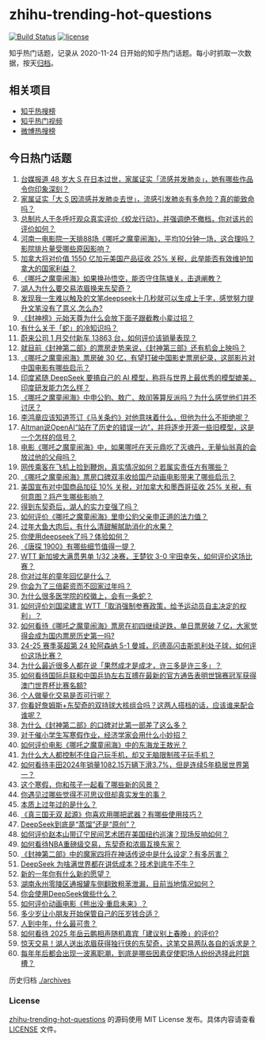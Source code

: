 # zhihu-trending-hot-questions

[![Build Status](https://github.com/justjavac/zhihu-trending-hot-questions/workflows/ci/badge.svg?branch=master)](https://github.com/justjavac/zhihu-trending-hot-questions/actions)
[![license](https://img.shields.io/github/license/justjavac/zhihu-trending-hot-questions)](https://github.com/justjavac/zhihu-trending-hot-questions/blob/master/LICENSE)

知乎热门话题，记录从 2020-11-24
日开始的知乎热门话题。每小时抓取一次数据，按天[归档](./archives)。

## 相关项目

- [知乎热搜榜](https://github.com/justjavac/zhihu-trending-top-search)
- [知乎热门视频](https://github.com/justjavac/zhihu-trending-hot-video)
- [微博热搜榜](https://github.com/justjavac/weibo-trending-hot-search)

## 今日热门话题

<!-- BEGIN -->
<!-- 最后更新时间 Mon Feb 03 2025 12:26:08 GMT+0800 (China Standard Time) -->

1. [台媒报道 48 岁大 S 在日本过世，家属证实「流感并发肺炎」，她有哪些作品令你印象深刻？](https://www.zhihu.com/question/11161777078)
1. [家属证实「大 S 因流感并发肺炎去世」，流感引发肺炎有多危险？真的能致命吗？](https://www.zhihu.com/question/11164816670)
1. [总制片人于冬呼吁观众真实评价《蛟龙行动》，并强调绝不撤档，你对该片的评价如何？](https://www.zhihu.com/question/11095522530)
1. [河南一电影院一天排88场《哪吒之魔童闹海》，平均10分钟一场，这合理吗？影院排片量受哪些原因影响？](https://www.zhihu.com/question/11109853412)
1. [加拿大将对价值 1550 亿加元美国产品征收 25% 关税，此举能否有效维护加拿大的国家利益？](https://www.zhihu.com/question/11091797351)
1. [《哪吒之魔童闹海》如果换孙悟空，能否守住陈塘关，击退阐教？](https://www.zhihu.com/question/11114490507)
1. [湖人为什么要交易浓眉换来东契奇？](https://www.zhihu.com/question/11115794037)
1. [发现我一生难以触及的文笔deepseek十几秒就可以生成上千字，感觉努力提升文笔没有了意义,怎么办?](https://www.zhihu.com/question/11067457870)
1. [《封神榜》元始天尊为什么会放下面子跟截教小辈过招？](https://www.zhihu.com/question/666224653)
1. [有什么关于「蛇」的冷知识吗？](https://www.zhihu.com/question/10491892638)
1. [蔚来公司 1 月交付新车 13863 台，如何评价该销量表现？](https://www.zhihu.com/question/11035330721)
1. [就目前《封神第二部》的票房走势来说，《封神第三部》还有机会上映吗？](https://www.zhihu.com/question/11083985185)
1. [《哪吒之魔童闹海》票房破 30 亿，有望打破中国影史票房纪录，这部影片对中国电影有哪些启示？](https://www.zhihu.com/question/11118999094)
1. [印度紧随 DeepSeek 要搞自己的 AI 模型，称将与世界上最优秀的模型媲美，印度研发能力怎么样？](https://www.zhihu.com/question/11035884730)
1. [《哪吒之魔童闹海》中申公豹、敖广、敖闰等算反派吗？为什么感觉他们并不讨厌？](https://www.zhihu.com/question/11098339977)
1. [李鸿章应该知道签订《马关条约》对他意味着什么，但他为什么不拒绝呢？](https://www.zhihu.com/question/645111426)
1. [Altman说OpenAI“站在了历史的错误一边”，并将逐步开源一些旧模型，这是一个怎样的信号？](https://www.zhihu.com/question/11023058217)
1. [电影《哪吒之魔童闹海》中，如果哪吒在天元鼎吃了灭魂丹，无量仙翁真的会放过他的父母吗？](https://www.zhihu.com/question/10955625364)
1. [网传乘客在飞机上捡到鞭炮，真实情况如何？若属实责任方有哪些？](https://www.zhihu.com/question/11043638610)
1. [《哪吒之魔童闹海》票房口碑双丰收给国产动画电影带来了哪些启示？](https://www.zhihu.com/question/10960187023)
1. [美国宣布对中国商品加征 10% 关税，对加拿大和墨西哥征收 25% 关税，有何意图？将产生哪些影响？](https://www.zhihu.com/question/11082824643)
1. [得到东契奇后，湖人的实力变强了吗？](https://www.zhihu.com/question/11102598230)
1. [如何评价《哪吒之魔童闹海》里申公豹父亲申正道的法力值？](https://www.zhihu.com/question/11014473972)
1. [过年大鱼大肉后，有什么清甜解腻助消化的水果？](https://www.zhihu.com/question/10071363525)
1. [你使用deepseek了吗？体验如何？](https://www.zhihu.com/question/10725118025)
1. [《唐探 1900》有哪些细节值得一提？](https://www.zhihu.com/question/10838201734)
1. [WTT 新加坡大满贯男单 1/32 决赛，王楚钦 3-0 宇田幸矢，如何评价这场比赛？](https://www.zhihu.com/question/11122931533)
1. [你对过年的童年回忆是什么？](https://www.zhihu.com/question/10224022791)
1. [你会为了三倍薪资而不回家过年吗？](https://www.zhihu.com/question/10921838540)
1. [为什么很多医学院的校徽上，会有一条蛇？](https://www.zhihu.com/question/10884443593)
1. [如何评价刘国梁建言 WTT「取消强制参赛政策，给予运动员自主决定的权利」？](https://www.zhihu.com/question/11123415003)
1. [如何看待《哪吒之魔童闹海》票房在初四继续逆跌，单日票房破 7 亿，大家觉得会成为国内票房历史第一吗?](https://www.zhihu.com/question/11065800912)
1. [24-25 赛季英超第 24 轮阿森纳 5-1 曼城，厄德高闪击斯凯利处子球，如何评价这场比赛？](https://www.zhihu.com/question/11140717499)
1. [为什么最近很多人都在说「果然成才是成才，许三多是许三多」？](https://www.zhihu.com/question/611298085)
1. [如何看待国际乒联和中国乒协左右互搏在最新的官方通告表明世锦赛冠军获得澳门世界杯比赛名额?](https://www.zhihu.com/question/11119706354)
1. [个人做量化交易是否可行呢？](https://www.zhihu.com/question/529408913)
1. [你看好詹姆斯+东契奇的双持球大核组合吗？这两人搭档的话，应该谁来配合谁呢？](https://www.zhihu.com/question/11101391167)
1. [为什么《封神第二部》的口碑对比第一部差了这么多？](https://www.zhihu.com/question/10916336433)
1. [对于催小学生写寒假作业，经济学家会用什么小妙招？](https://www.zhihu.com/question/10193838866)
1. [如何评价电影《哪吒之魔童闹海》中的东海龙王敖光？](https://www.zhihu.com/question/10974672476)
1. [为什么大人都控制不住自己玩手机，却又无脑限制孩子玩手机？](https://www.zhihu.com/question/11054654730)
1. [如何看待丰田2024年销量1082.15万辆下滑3.7%，但是连续5年稳居世界第一？](https://www.zhihu.com/question/10883806491)
1. [这个寒假，你和孩子一起看了哪些新的风景？](https://www.zhihu.com/question/9509612837)
1. [你遇见过哪些觉得不可思议但却真实发生的事？](https://www.zhihu.com/question/399355994)
1. [本质上过年过的是什么？](https://www.zhihu.com/question/10722400147)
1. [《真三国无双 起源》你喜欢用哪把武器？有哪些使用技巧？](https://www.zhihu.com/question/9656494326)
1. [DeepSeek到底是“蒸馏”还是“原创”？](https://www.zhihu.com/question/10936733131)
1. [如何评价赵本山带辽宁民间艺术团在美国纽约巡演？现场反响如何？](https://www.zhihu.com/question/11120829376)
1. [如何看待NBA重磅级交易，东契奇和浓眉互换东家？](https://www.zhihu.com/question/11104055673)
1. [《封神第二部》中的魔家四将在神话传说中是什么设定？有多厉害？](https://www.zhihu.com/question/10825511907)
1. [DeepSeek 为啥满世界都在讲低成本？技术到底牛不牛？](https://www.zhihu.com/question/11008458883)
1. [新的一年你有什么新的愿望？](https://www.zhihu.com/question/10649794233)
1. [湖南永州零陵区通报罐车侧翻致粗苯泄漏，目前当地情况如何？](https://www.zhihu.com/question/11047457008)
1. [你会使用DeepSeek做些什么？](https://www.zhihu.com/question/10740617696)
1. [如何评价动画电影《熊出没·重启未来》？](https://www.zhihu.com/question/10693993729)
1. [多少岁让小朋友开始保管自己的压岁钱合适？](https://www.zhihu.com/question/10664371318)
1. [人到中年，什么最可贵？](https://www.zhihu.com/question/706886646)
1. [如何看待 2025 年岳云鹏相声随机嘉宾「建议别上春晚」的评价?](https://www.zhihu.com/question/10774664131)
1. [惊天交易！湖人送出浓眉获得独行侠的东契奇，这笔交易两队各自的诉求是？](https://www.zhihu.com/question/11100482508)
1. [每年年后都会出现一波离职潮，到底是哪些因素促使职场人纷纷选择此时跳槽？](https://www.zhihu.com/question/9741061450)

<!-- END -->

历史归档 [./archives](./archives)

### License

[zhihu-trending-hot-questions](https://github.com/justjavac/zhihu-trending-hot-questions)
的源码使用 MIT License 发布。具体内容请查看 [LICENSE](./LICENSE) 文件。
